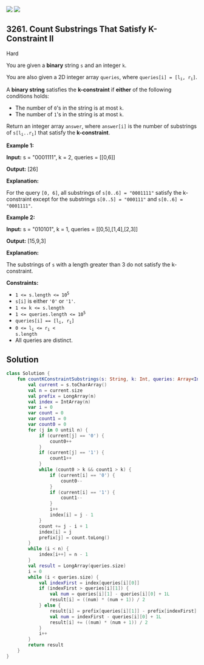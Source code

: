 [![](https://img.shields.io/github/stars/javadev/LeetCode-in-Kotlin?label=Stars&style=flat-square)](https://github.com/javadev/LeetCode-in-Kotlin)
[![](https://img.shields.io/github/forks/javadev/LeetCode-in-Kotlin?label=Fork%20me%20on%20GitHub%20&style=flat-square)](https://github.com/javadev/LeetCode-in-Kotlin/fork)

## 3261\. Count Substrings That Satisfy K-Constraint II

Hard

You are given a **binary** string `s` and an integer `k`.

You are also given a 2D integer array `queries`, where <code>queries[i] = [l<sub>i</sub>, r<sub>i</sub>]</code>.

A **binary string** satisfies the **k-constraint** if **either** of the following conditions holds:

*   The number of `0`'s in the string is at most `k`.
*   The number of `1`'s in the string is at most `k`.

Return an integer array `answer`, where `answer[i]` is the number of substrings of <code>s[l<sub>i</sub>..r<sub>i</sub>]</code> that satisfy the **k-constraint**.

**Example 1:**

**Input:** s = "0001111", k = 2, queries = \[\[0,6]]

**Output:** [26]

**Explanation:**

For the query `[0, 6]`, all substrings of `s[0..6] = "0001111"` satisfy the k-constraint except for the substrings `s[0..5] = "000111"` and `s[0..6] = "0001111"`.

**Example 2:**

**Input:** s = "010101", k = 1, queries = \[\[0,5],[1,4],[2,3]]

**Output:** [15,9,3]

**Explanation:**

The substrings of `s` with a length greater than 3 do not satisfy the k-constraint.

**Constraints:**

*   <code>1 <= s.length <= 10<sup>5</sup></code>
*   `s[i]` is either `'0'` or `'1'`.
*   `1 <= k <= s.length`
*   <code>1 <= queries.length <= 10<sup>5</sup></code>
*   <code>queries[i] == [l<sub>i</sub>, r<sub>i</sub>]</code>
*   <code>0 <= l<sub>i</sub> <= r<sub>i</sub> < s.length</code>
*   All queries are distinct.

## Solution

```kotlin
class Solution {
    fun countKConstraintSubstrings(s: String, k: Int, queries: Array<IntArray>): LongArray {
        val current = s.toCharArray()
        val n = current.size
        val prefix = LongArray(n)
        val index = IntArray(n)
        var i = 0
        var count = 0
        var count1 = 0
        var count0 = 0
        for (j in 0 until n) {
            if (current[j] == '0') {
                count0++
            }
            if (current[j] == '1') {
                count1++
            }
            while (count0 > k && count1 > k) {
                if (current[i] == '0') {
                    count0--
                }
                if (current[i] == '1') {
                    count1--
                }
                i++
                index[i] = j - 1
            }
            count += j - i + 1
            index[i] = j
            prefix[j] = count.toLong()
        }
        while (i < n) {
            index[i++] = n - 1
        }
        val result = LongArray(queries.size)
        i = 0
        while (i < queries.size) {
            val indexFirst = index[queries[i][0]]
            if (indexFirst > queries[i][1]) {
                val num = queries[i][1] - queries[i][0] + 1L
                result[i] = ((num) * (num + 1)) / 2
            } else {
                result[i] = prefix[queries[i][1]] - prefix[indexFirst]
                val num = indexFirst - queries[i][0] + 1L
                result[i] += ((num) * (num + 1)) / 2
            }
            i++
        }
        return result
    }
}
```